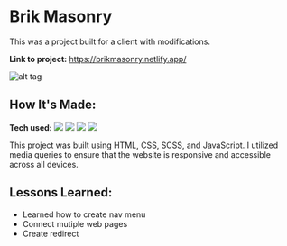 # Brik Masonry

This was a project built for a client with modifications.

**Link to project:** https://brikmasonry.netlify.app/

![alt tag](https://github.com/MikeJakuszewski/Brik-Masonry-Website/blob/main/Brik-Gif.gif)

## How It's Made:

**Tech used:**
<img src='https://img.shields.io/badge/HTML5-E34F26?style=for-the-badge&logo=html5&logoColor=white'></img>
<img src='https://img.shields.io/badge/CSS3-1572B6?style=for-the-badge&logo=css3&logoColor=white'></img>
<img src='https://img.shields.io/badge/Scss-CC6699?style=for-the-badge&logo=sass&logoColor=white'></img>
<img src='https://img.shields.io/badge/JavaScript-323330?style=for-the-badge&logo=javascript&logoColor=F7DF1E'></img>

</p>

This project was built using HTML, CSS, SCSS, and JavaScript. I utilized media queries to ensure that the website is responsive and accessible across all devices.

## Lessons Learned:

- Learned how to create nav menu
- Connect mutiple web pages
- Create redirect
